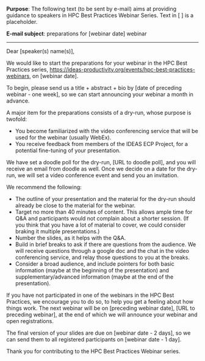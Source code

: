 **Purpose**: The following text (to be sent by e-mail) aims at providing guidance to speakers in HPC Best Practices Webinar Series. Text in [ ] is a placeholder.

**E-mail subject**: preparations for [webinar date] webinar 

***

Dear [speaker(s) name(s)],

We would like to start the preparations for your webinar in the HPC Best Practices series, https://ideas-productivity.org/events/hpc-best-practices-webinars, on [webinar date].

To begin, please send us a title + abstract + bio by [date of preceding webinar - one week], so we can start announcing your webinar a month in advance.

A major item for the preparations consists of a dry-run, whose purpose is twofold:

* You become familiarized with the video conferencing service that will be used for the webinar (usually WebEx).
* You receive feedback from members of the IDEAS ECP Project, for a potential fine-tuning of your presentation.

We have set a doodle poll for the dry-run, [URL to doodle poll], and you will receive an email from doodle as well. Once we decide on a date for the dry-run, we will set a video conference event and send you an invitation.

We recommend the following:

* The outline of your presentation and the material for the dry-run should already be close to the material for the webinar.
* Target no more than 40 minutes of content. This allows ample time for Q&A and participants would not complain about a shorter session. (If you think that you have a lot of material to cover, we could consider braking it multiple presentations.)
* Number the slides, as it helps with the Q&A.
* Build in brief breaks to ask if there are questions from the audience. We will receive questions through a google doc and the chat in the video conferencing service, and relay those questions to you at the breaks.
* Consider a broad audience, and include pointers for both basic information (maybe at the beginning of the presentation) and supplementary/advanced information (maybe at the end of the presentation).

If you have not participated in one of the webinars in the HPC Best Practices, we encourage you to do so, to help you get a feeling about how things work. The next webinar will be on [preceding webinar date], [URL to preceding webinar], at the end of which we will announce your webinar and open registrations.

The final version of your slides are due on [webinar date - 2 days], so we can send them to all registered participants on [webinar date - 1 day].

Thank you for contributing to the HPC Best Practices Webinar series.
